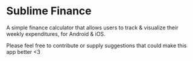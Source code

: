 # Sublime Finance

A simple finance calculator that allows users to track & visualize their weekly expenditures, for Android & iOS.

Please feel free to contribute or supply suggestions that could make this app better <3
